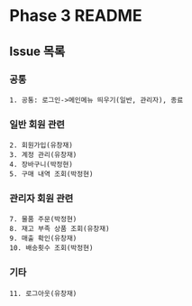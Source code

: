 # Phase 3 README

## Issue 목록

### 공통
    1. 공통: 로그인->메인메뉴 띄우기(일반, 관리자), 종료

### 일반 회원 관련
    2. 회원가입(유창재)
    3. 계정 관리(유창재)
    4. 장바구니(박정현)
    5. 구매 내역 조회(박정현)

### 관리자 회원 관련
    7. 물품 주문(박정현)
    8. 재고 부족 상품 조회(유창재)
    9. 매출 확인(유창재)
    10. 배송횟수 조회(박정현)

### 기타
    11. 로그아웃(유창재)

